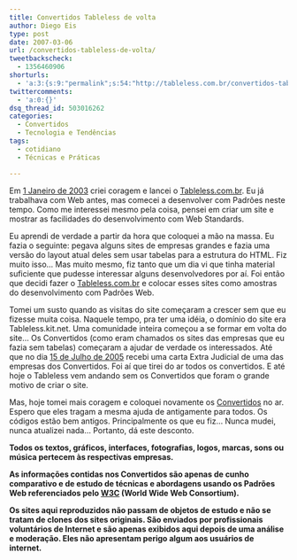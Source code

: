 ```yaml
---
title: Convertidos Tableless de volta
author: Diego Eis
type: post
date: 2007-03-06
url: /convertidos-tableless-de-volta/
tweetbackscheck:
  - 1356460906
shorturls:
  - 'a:3:{s:9:"permalink";s:54:"http://tableless.com.br/convertidos-tableless-de-volta";s:7:"tinyurl";s:26:"http://tinyurl.com/3hqcqk5";s:4:"isgd";s:19:"http://is.gd/ygDJWY";}'
twittercomments:
  - 'a:0:{}'
dsq_thread_id: 503016262
categories:
  - Convertidos
  - Tecnologia e Tendências
tags:
  - cotidiano
  - Técnicas e Práticas

---
```

Em [1 Janeiro de 2003][1] criei coragem e lancei o [Tableless.com.br][2]. Eu já trabalhava com Web antes, mas comecei a desenvolver com Padrões neste tempo. Como me interessei mesmo pela coisa, pensei em criar um site e mostrar as facilidades do desenvolvimento com Web Standards.

Eu aprendi de verdade a partir da hora que coloquei a mão na massa. Eu fazia o seguinte: pegava alguns sites de empresas grandes e fazia uma versão do layout atual deles sem usar tabelas para a estrutura do HTML. Fiz muito isso&#8230; Mas muito mesmo, fiz tanto que um dia vi que tinha material suficiente que pudesse interessar alguns desenvolvedores por aí. Foi então que decidi fazer o [Tableless.com.br][2] e colocar esses sites como amostras do desenvolvimento com Padrões Web.

Tomei um susto quando as visitas do site começaram a crescer sem que eu fizesse muita coisa. Naquele tempo, pra ter uma idéia, o domínio do site era Tableless.kit.net. Uma comunidade inteira começou a se formar em volta do site&#8230; Os Convertidos (como eram chamados os sites das empresas que eu fazia sem tabelas) começaram a ajudar de verdade os interessados. Até que no dia [15 de Julho de 2005][3] recebi uma carta Extra Judicial de uma das empresas dos Convertidos. Foi aí que tirei do ar todos os convertidos. E até hoje o Tableless vem andando sem os Convertidos que foram o grande motivo de criar o site.

Mas, hoje tomei mais coragem e coloquei novamente os [Convertidos][4] no ar. Espero que eles tragam a mesma ajuda de antigamente para todos. Os códigos estão bem antigos. Principalmente os que eu fiz&#8230; Nunca mudei, nunca atualizei nada&#8230; Portanto, dá este desconto.

<p id="aviso">
  <strong> Todos os textos, gráficos, interfaces, fotografias, logos, marcas, sons ou música pertecem às respectivas empresas. </strong>
</p>

 **As informações contidas nos Convertidos são apenas de cunho comparativo e de estudo de técnicas e abordagens usando os Padrões Web referenciados pelo [W3C][5] (World Wide Web Consortium).** 

 **Os sites aqui reproduzidos não passam de objetos de estudo e não se tratam de clones dos sites originais. São enviados por profissionais voluntários de Internet e são apenas exibidos aqui depois de uma análise e moderação. Eles não apresentam perigo algum aos usuários de internet.**

 [1]: http://tableless.com.br/post-1
 [2]: http://tableless.com.br/
 [3]: http://tableless.com.br/convertidos_fora_do_ar
 [4]: http://tableless.com.br/convertidos/
 [5]: http://www.w3c.org/